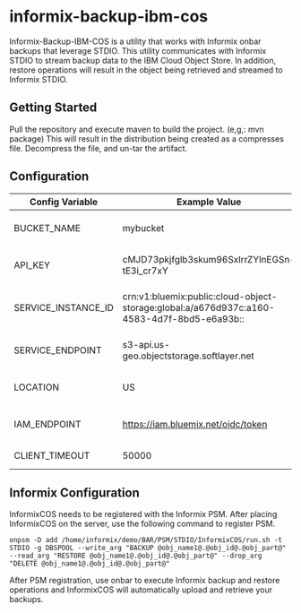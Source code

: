 # informix-backup-ibm-cos
Informix-Backup-IBM-COS is a utility that works with Informix onbar backups that leverage STDIO.  This utility communicates with Informix STDIO to stream backup data to the IBM Cloud Object Store.  In addition, restore operations will result in the object being retrieved and streamed to Informix STDIO.  

## Getting Started
Pull the repository and execute maven to build the project.  (e,g,:  mvn package)  This will result in the distribution being created as a compresses file.  Decompress the file, and un-tar the artifact.

## Configuration
Config Variable | Example Value | Description | Required
----------------|---------------|-------------|----------
BUCKET_NAME  |  mybucket  |  The name of the IBM Cloud Object Storage bucket  | YES
API_KEY  | cMJD73pkjfglb3skum96SxlrrZYlnEGSn-tE3i_cr7xY  |  The value of "apikey" from the service credentials  |  YES
SERVICE_INSTANCE_ID  |  crn:v1:bluemix:public:cloud-object-storage:global:a/a676d937c:a160-4583-4d7f-8bd5-e6a93b::  |  The value of "resource_instance_id" from the service credentials  |  YES
SERVICE_ENDPOINT  |  s3-api.us-geo.objectstorage.softlayer.net  |  Default value should not need to be changed  |  YES
LOCATION  |  US  | The geo location for the cloud object storage location  |  YES
IAM_ENDPOINT  | https://iam.bluemix.net/oidc/token  |  Default value should not have to be changed  |  YES
CLIENT_TIMEOUT  |  50000  |  The S3 client timeout value.  |  YES

## Informix Configuration
InformixCOS needs to be registered with the Informix PSM.  After placing InformixCOS on the server, use the following command to register PSM.

	onpsm -D add /home/informix/demo/BAR/PSM/STDIO/InformixCOS/run.sh -t STDIO -g DBSPOOL --write_arg "BACKUP @obj_name1@.@obj_id@.@obj_part@" --read_arg "RESTORE @obj_name1@.@obj_id@.@obj_part@" --drop_arg "DELETE @obj_name1@.@obj_id@.@obj_part@"
	
After PSM registration, use onbar to execute Informix backup and restore operations and InformixCOS will automatically upload and retrieve your backups.  


